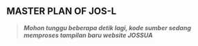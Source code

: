 ## MASTER PLAN OF JOS-L
>**_Mohon tunggu beberapa detik lagi, kode sumber sedang memproses tampilan baru website JOSSUA_**
## [ ](http://)
